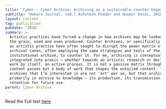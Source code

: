 ```yaml
---
title: 'Cyber ~ Cyber Archive: Archiving as a sustainable counter-hegemonic practice'
subtitle: 'Hakara Journal, (ed.) Ashutosh Poddar and Noopur Desai, 2018'
layout: content
tag: publication
pubdate: '2018'
summary: >-
  Artistic practices have forced a change in how archives may be looked against
  the grain, used and even produced. Counter Archives, or specifically archives
  as artistic practice have often sought to disrupt the power matrix of the
  archival canon, often employing the same strategies and tools of the
  institutional archive, to counter it. For me, archiving is conceptually
  integrated into praxis – whether towards an artistic research or declared as a
  work by itself, an active process. It is not a passive matrix through which
  content passes but a body of work that shapes the entailed content. The
  archives that I’m interested in are not ‘art’ per se, but that archives are
  primarily in service to knowledge – its production, its transmission, and its
  retention for future use.
parent: Cyber Archive
---
```



Read the Full text [here](http://www.hakara.in/ali-akbar-mehta/)
